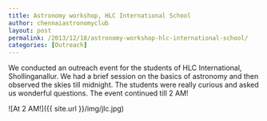 ```yaml
---
title: Astronomy workshop, HLC International School
author: chennaiastronomyclub
layout: post
permalink: /2013/12/18/astronomy-workshop-hlc-international-school/
categories: [Outreach]
---
```

We conducted an outreach event for the students of HLC International, Shollinganallur. We had a brief session on the basics of astronomy and then observed the skies till midnight. The students were really curious and asked us wonderful questions. The event continued till 2 AM!

![At 2 AM!]({{ site.url }}/img/jlc.jpg)